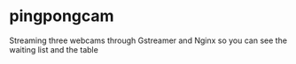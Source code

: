 # pingpongcam
Streaming three webcams through Gstreamer and Nginx so you can see the waiting list and the table
